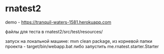 # rnatest2

demo - https://tranquil-waters-1581.herokuapp.com

файлы для теста в rnatest2/src/test/resources/

запуск на локальной машине:
mvn clean package, из корневой папки проекта - target/bin/webapp.bat
либо запустить me.rnatest.starter.Starter
